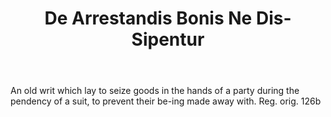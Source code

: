 ---
title: De Arrestandis Bonis Ne Dis-Sipentur
letter: D
permalink: "/definitions/bld-de-arrestandis-bonis-ne-dis-sipentur.html"
body: An old writ which lay to seize goods in the hands of a party during the pendency
  of a suit, to prevent their be-ing made away with. Reg. orig. 126b
published_at: '2018-07-07'
source: Black's Law Dictionary 2nd Ed (1910)
layout: post
---